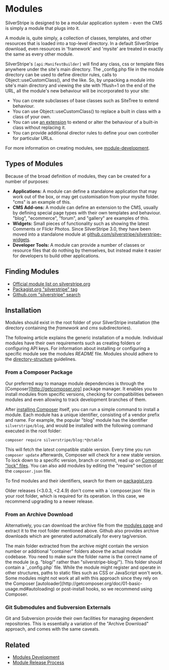 # Modules

SilverStripe is designed to be a modular application system - even the CMS is simply a module that plugs into it.  

A module is, quite simply, a collection of classes, templates, and other resources that is loaded into a top-level
directory.  In a default SilverStripe download, even resources in 'framework' and 'mysite' are treated in exactly the
same as every other module.

SilverStripe's `[api:ManifestBuilder]` will find any class, css or template files anywhere under the site's main
directory.  The _config.php file in the module directory can be used to define director rules, calls to
Object::useCustomClass(), and the like.  So, by unpacking a module into site's main directory and viewing the site with
?flush=1 on the end of the URL, all the module's new behaviour will be incorporated to your site:

*  You can create subclasses of base classes such as SiteTree to extend behaviour.
*  You can use Object::useCustomClass() to replace a built in class with a class of your own.
*  You can use [an extension](api:DataExtension) to extend or alter the behaviour of a built-in class without replacing
it.
*  You can provide additional director rules to define your own controller for particular URLs.

For more information on creating modules, see [module-development](/topics/module-development).

## Types of Modules

Because of the broad definition of modules, they can be created for a number of purposes:

*  **Applications:** A module can define a standalone application that may work out of the box, or may get customisation
from your mysite folder.  "cms" is an example of this.
*  **CMS Add-ons:** A module can define an extension to the CMS, usually by defining special page types with their own
templates and behaviour. "blog", "ecommerce", "forum", and "gallery" are examples of this.
*  **Widgets:** Small pieces of functionality such as showing the latest Comments or Flickr Photos. Since SilverStripe 3.0, they have been moved into a standalone module at [github.com/silverstripe/silverstripe-widgets](https://github.com/silverstripe/silverstripe-widgets).
*  **Developer Tools:** A module can provide a number of classes or resource files that do nothing by themselves, but
instead make it easier for developers to build other applications. 

## Finding Modules

* [Official module list on silverstripe.org](http://silverstripe.org/modules)
* [Packagist.org "silverstripe" tag](https://packagist.org/search/?tags=silverstripe)
* [Github.com "silverstripe" search](https://github.com/search?q=silverstripe&ref=commandbar)

## Installation

Modules should exist in the root folder of your SilverStripe installation
(the directory containing the *framework* and *cms* subdirectories).

The following article explains the generic installation of a module. Individual modules have their own requirements such
as creating folders or configuring API keys. For information about installing or configuring a specific module see the
modules *README* file. Modules should adhere to the [directory-structure](/topics/directory-structure)
guidelines.

### From a Composer Package

Our preferred way to manage module dependencies is through the [Composer][http://getcomposer.org]
package manager. It enables you to install modules from specific versions, checking for
compatibilities between modules and even allowing to track development branches of them.

After [installing Composer](/installation/composer) itself, 
you can run a simple command to install a module.
Each module has a unique identifier, consisting of a vendor prefix and name.
For example, the popular "blog" module has the identifier `silverstripe/blog`,
and would be installed with the following command executed in the root folder:

	composer require silverstripe/blog:*@stable

This will fetch the latest compatible stable version. Every time you run
`composer update` afterwards, Composer will check for a new stable version.
To lock down to a specific version, branch or commit, read up on 
[Composer "lock" files](http://getcomposer.org/doc/01-basic-usage.md#composer-lock-the-lock-file).
You can also add modules by editing the "require" section of the `composer.json` file.

To find modules and their identifiers, search for them on [packagist.org](http://packagist.org).

<div class="notice" markdown="1">
Older releases (<3.0.3, <2.4.9) don't come with a `composer.json` file in your root folder,
which is required for its operation. In this case, we recommend upgrading to a newer release.
</div>

### From an Archive Download

Alternatively, you can download the archive file from the 
[modules page](http://www.silverstripe.org/modules) 
and extract it to the root folder mentioned above.
Github also provides archive downloads which are generated automatically for every tag/version.

<div class="notice" markdown="1">
The main folder extracted from the archive
might contain the version number or additional "container" folders above the actual module
codebase. You need to make sure the folder name is the correct name of the module
(e.g. "blog/" rather than "silverstripe-blog/"). This folder should contain a `_config.php` file.
While the module might register and operate in other structures,
paths to static files such as CSS or JavaScript won't work.
</div>

<div class="warning" markdown="1">
Some modules might not work at all with this approach since they rely on the
Composer [autoloader](http://getcomposer.org/doc/01-basic-usage.md#autoloading)
or post-install hooks, so we recommend using Composer.
</div>

### Git Submodules and Subversion Externals

Git and Subversion provide their own facilities for managing dependent repositories.
This is essentially a variation of the "Archive Download" approach,
and comes with the same caveats.

## Related

* [Modules Development](/topics/module-development)
* [Module Release Process](/misc/module-release-process)
